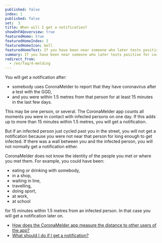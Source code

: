```yaml
---
published: false
index: 1
published: false
set:  3
title: When will I get a notification?
showOnFAQoverview: true
featuredHome: true
featuredHomeIndex: 2
featuredHomeIcon: bell
featuredHomeText: If you have been near someone who later tests positive for coronavirus since you were near them, you will get a notification.
summary: If you have been near someone who later tests positive for coronavirus since you were near them, you will get a notification.
redirect_from: 
  - /en/faq/4-melding
---
```

You will get a notification after:

- somebody uses CoronaMelder to report that they have coronavirus after a test with the GGD,
- and you were within 1.5 metres from that person for at least 15 minutes in the last few days.

This may be one person, or several. The CoronaMelder app counts all moments you were in contact with infected persons on one day. If this adds up to more than 15 minutes within 1.5 metres, you will get a notification.

But if an infected person just cycled past you in the street, you will not get a notification because you were not near that person for long enough to get infected. If there was a wall between you and the infected person, you will not normally get a notification either.

CoronaMelder does not know the identity of the people you met or where you met them. For example, you could have been:

- eating or drinking with somebody,
- in a shop,
- waiting in line,
- travelling,
- doing sport,
- at work,
- at school

for 15 minutes within 1.5 metres from an infected person. In that case you will get a notification later on.


- <a href="/{{page.lang}}/faq/2-1-hoe-meet-coronamelder-de-afstand" lang="en" hreflang="en">How does the CoronaMelder app measure the distance to other users of the app?</a> 
- <a href="/{{page.lang}}/faq/1-5-wat-moet-ik-doen-als-ik-een-melding-krijg" lang="en" hreflang="en">What should I do if I get a notification?</a>
